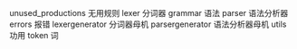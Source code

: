 unused_productions 无用规则
lexer 分词器
grammar 语法
parser 语法分析器
errors 报错
lexergenerator 分词器母机
parsergenerator 语法分析器母机
utils 功用
token 词